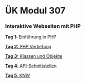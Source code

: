 # ÜK Modul 307

### Interaktive Webseiten mit PHP

[**Tag 1:** Einführung in PHP](/ilv.307/01-modul-307)

[**Tag 2:** PHP Vertiefung](/ilv.307/02-modul-307)

[**Tag 3:** Klassen und Objekte](/ilv.307/03-modul-307)

[**Tag 4**: API-Schnittstellen](/ilv.307/04-modul-307)

[**Tag 5**: KNW]()
<!--stackedit_data:
eyJoaXN0b3J5IjpbLTg0MjM1NTIwOSwxODY5NjU4OTQwLDk5OD
A3MDU4MywtNjE0MzMzODUxLC0xMTAxMTYzMDIyLDQwOTA1MTM2
NCwxOTU5MDEzMDg1LDg5MzAyOTQ1NCwtMTQ0MzQyODE3OCwtMT
M2MjAwMTY4OSwxNDY5MTg1OTJdfQ==
-->